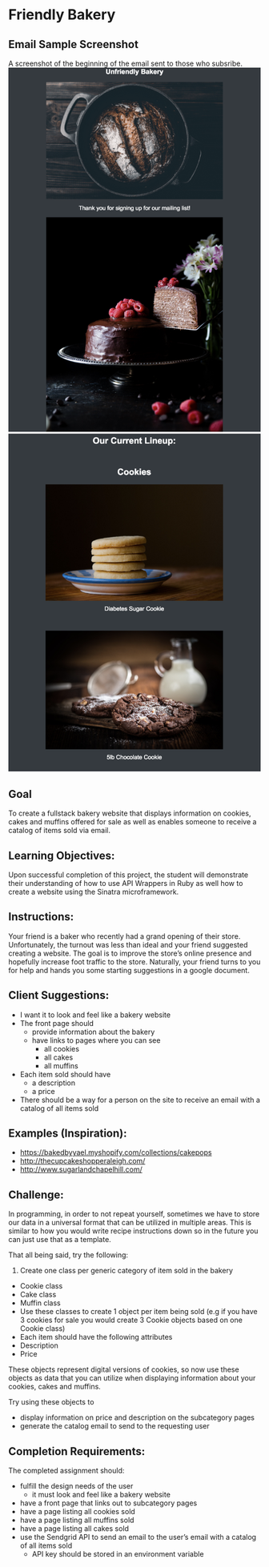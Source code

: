 # Friendly Bakery

## Email Sample Screenshot
A screenshot of the beginning of the email sent to those who subsribe.
![alt text](/public/img/email.png "email image part 1")
![alt text](/public/img/email2.png "email image part 2")

## Goal
To create a fullstack bakery website that displays information on cookies, cakes and muffins offered for sale as well as enables someone to receive a catalog of items sold via email.

## Learning Objectives:  

Upon successful completion of this project, the student will demonstrate their understanding of how to use API Wrappers in Ruby as well how to create a website using the Sinatra microframework.

## Instructions:

Your friend is a baker who recently had a grand opening of their store. Unfortunately, the turnout was less than ideal and your friend suggested creating a website. The goal is to improve the store’s online presence and hopefully increase foot traffic to the store. Naturally, your friend turns to you for help and hands you some starting suggestions in a google document.

## Client Suggestions:

* I want it to look and feel like a bakery website
* The front page should
  * provide information about the bakery
  * have links to pages where you can see
    * all cookies
    * all cakes
    * all muffins
* Each item sold should have
  * a description
  * a price
* There should be a way for a person on the site to receive an email with a catalog of all items sold

## Examples (Inspiration):

* <https://bakedbyyael.myshopify.com/collections/cakepops>
* <http://thecupcakeshopperaleigh.com/>
* <http://www.sugarlandchapelhill.com/>

## Challenge:

In programming, in order to not repeat yourself, sometimes we have to store our data in a universal format that can be utilized in multiple areas. This is similar to how you would write recipe instructions down so in the future you can just use that as a template.

That all being said, try the following:

1. Create one class per generic category of item sold in the bakery

* Cookie class
* Cake class
* Muffin class
* Use these classes to create 1 object per item being sold (e.g if you have 3 cookies for sale you would create 3 Cookie objects based on one Cookie class)
* Each item should have the following attributes
* Description
* Price

These objects represent digital versions of cookies, so now use these objects as data that you can utilize when displaying information about your cookies, cakes and muffins.

Try using these objects to

* display information on price and description on the subcategory pages
* generate the catalog email to send to the requesting user

## Completion Requirements:

The completed assignment should:

* fulfill the design needs of the user
  * it must look and feel like a bakery website
* have a front page that links out to subcategory pages
* have a page listing all cookies sold
* have a page listing all muffins sold
* have a page listing all cakes sold
* use the Sendgrid API to send an email to the user’s email with a catalog of all items sold
  * API key should be stored in an environment variable